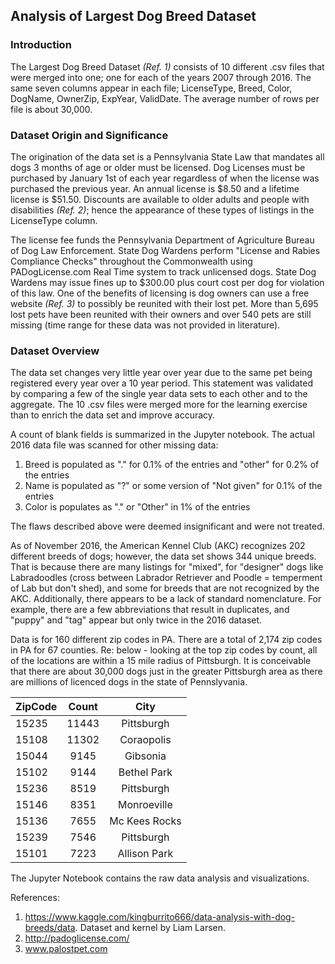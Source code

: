 ## **Analysis of Largest Dog Breed Dataset** 

### Introduction

The Largest Dog Breed Dataset *(Ref. 1)* consists of 10 different .csv files that were merged into one; one for each of the years 2007 through 
2016.  The same seven columns appear in each file; LicenseType, Breed, Color, DogName, OwnerZip, ExpYear, ValidDate.  The average 
number of rows per file is about 30,000.    

### Dataset Origin and Significance

The origination of the data set is a Pennsylvania State Law that mandates all dogs 3 months of age or older must be licensed. Dog 
Licenses must be purchased by January 1st of each year regardless of when the license was purchased the previous year.  An annual 
license is $8.50 and a lifetime license is $51.50. Discounts are available to older adults and people with disabilities *(Ref. 2)*; 
hence the appearance of these types of listings in the LicenseType column. 

The license fee funds the Pennsylvania Department of Agriculture Bureau of Dog Law Enforcement.  State Dog Wardens perform "License and 
Rabies Compliance Checks" throughout the Commonwealth using PADogLicense.com Real Time system to track unlicensed dogs. State Dog 
Wardens may issue fines up to $300.00 plus court cost per dog for violation of this law.  One of the benefits of licensing is dog owners
can use a free website *(Ref. 3)* to possibly be reunited with their lost pet. More than 5,695 lost pets have been reunited with their 
owners and over 540 pets are still missing (time range for these data was not provided in literature).   

### Dataset Overview

The data set changes very little year over year due to the same pet being registered every year over a 10 year period.  This statement 
was validated by comparing a few of the single year data sets to each other and to the aggregate.  The 10 .csv files were merged more for the learning exercise than to enrich the data set and improve accuracy.

A count of blank fields is summarized in the Jupyter notebook.  The actual 2016 data file was scanned for other missing data:  
1. Breed is populated as "." for 0.1% of the entries and "other" for 0.2% of the entries
2. Name is populated as "?" or some version of "Not given" for 0.1% of the entries
3. Color is populates as "." or "Other" in 1% of the entries

The flaws described above were deemed insignificant and were not treated.

As of November 2016, the American Kennel Club (AKC) recognizes 202 different breeds of dogs; however, the data set shows 344 unique
breeds.  That is because there are many listings for "mixed", for "designer" dogs like Labradoodles (cross between Labrador Retriever 
and Poodle = temperment of Lab but don't shed), and some for breeds that are not recognized by the AKC.  Additionally, there 
appears to be a lack of standard nomenclature.  For example, there are a few abbreviations that result in duplicates, and "puppy" and 
"tag" appear but only twice in the 2016 dataset.  

Data is for 160 different zip codes in PA.  There are a total of 2,174 zip codes in PA for 67 counties.  Re:  below - looking at the 
top zip codes by count, all of the locations are within a 15 mile radius of Pittsburgh.  It is conceivable that there are about 30,000 dogs just in the greater Pittsburgh area as there are millions of licenced dogs in the state of Pennslyvania.

| ZipCode | Count  |  City           | 
|---------|:------:|:---------------:|
| 15235   | 11443  |  Pittsburgh     |
| 15108   | 11302  |  Coraopolis     |
| 15044   |  9145  |  Gibsonia       |
| 15102   |  9144  |  Bethel Park    |
| 15236   |  8519  |  Pittsburgh     |
| 15146   |  8351  |  Monroeville    |
| 15136   |  7655  |  Mc Kees Rocks  |
| 15239   |  7546  |  Pittsburgh     |
| 15101   |  7223  |  Allison Park   |

The Jupyter Notebook contains the raw data analysis and visualizations.
 
References:
1.  https://www.kaggle.com/kingburrito666/data-analysis-with-dog-breeds/data.  Dataset and kernel by Liam Larsen.
2.  http://padoglicense.com/
3.  www.palostpet.com
